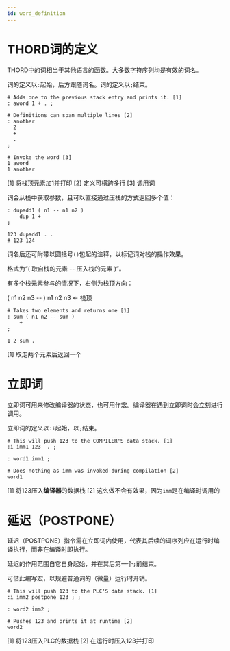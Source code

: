 ```yaml
---
id: word_definition
---
```

# THORD词的定义

THORD中的词相当于其他语言的函数。大多数字符序列均是有效的词名。

词的定义以`:`起始，后方跟随词名。词的定义以`;`结束。

```
# Adds one to the previous stack entry and prints it. [1]
: aword 1 + . ;

# Definitions can span multiple lines [2]
: another
  2
  +
  .
;

# Invoke the word [3]
1 aword
1 another
```
 [1] 将栈顶元素加1并打印
 [2] 定义可横跨多行
 [3] 调用词

词会从栈中获取参数，且可以直接通过压栈的方式返回多个值：

```
: dupadd1 ( n1 -- n1 n2 ) 
    dup 1 + 
;

123 dupadd1 . .
# 123 124
```

词名后还可附带以圆括号`()`包起的注释，以标记词对栈的操作效果。

格式为“( 取自栈的元素 -- 压入栈的元素 )”。

有多个栈元素参与的情况下，右侧为栈顶方向：

( n1 n2 n3 -- )
 n1 n2 n3 <- 栈顶

```
# Takes two elements and returns one [1]
: sum ( n1 n2 -- sum )
    +
;

1 2 sum .
```
 [1] 取走两个元素后返回一个

# 立即词

立即词可用来修改编译器的状态，也可用作宏。编译器在遇到立即词时会立刻进行调用。

立即词的定义以`:i`起始，以`;`结束。

```
# This will push 123 to the COMPILER'S data stack. [1]
:i imm1 123  . ;

: word1 imm1 ; 

# Does nothing as imm was invoked during compilation [2]
word1
```
 [1] 将123压入**编译器**的数据栈
 [2] 这么做不会有效果，因为`imm`是在编译时调用的

# 延迟（POSTPONE）

延迟（POSTPONE）指令需在立即词内使用，代表其后续的词序列应在运行时编译执行，而非在编译时即执行。

延迟的作用范围自它自身起始，并在其后第一个`;`前结束。

可借此编写宏，以规避普通词的（微量）运行时开销。

```
# This will push 123 to the PLC'S data stack. [1]
:i imm2 postpone 123 ; ;

: word2 imm2 ;

# Pushes 123 and prints it at runtime [2]
word2
```
 [1] 将123压入PLC的数据栈
 [2] 在运行时压入123并打印